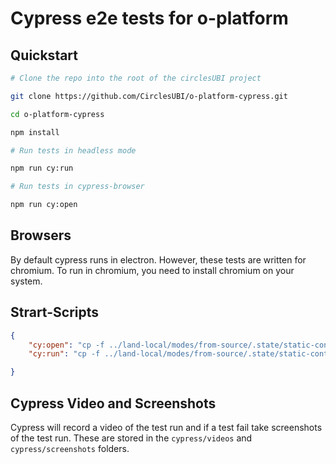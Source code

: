 # Cypress e2e tests for o-platform

## Quickstart


```bash
# Clone the repo into the root of the circlesUBI project

git clone https://github.com/CirclesUBI/o-platform-cypress.git

cd o-platform-cypress

npm install

# Run tests in headless mode

npm run cy:run

# Run tests in cypress-browser

npm run cy:open
```

## Browsers

By default cypress runs in electron. However, these tests are written for chromium. To run in chromium, you need to install chromium on your system. 


## Strart-Scripts

```json
{
    "cy:open": "cp -f ../land-local/modes/from-source/.state/static-content/public/Person_1.y4m ./cypress/fixtures || exit && cypress open",
    "cy:run": "cp -f ../land-local/modes/from-source/.state/static-content/public/Person_1.y4m ./cypress/fixtures || exit && cypress run --browser chromium"

}
```

## Cypress Video and Screenshots

Cypress will record a video of the test run and if a test fail take screenshots of the test run. These are stored in the `cypress/videos` and `cypress/screenshots` folders.
